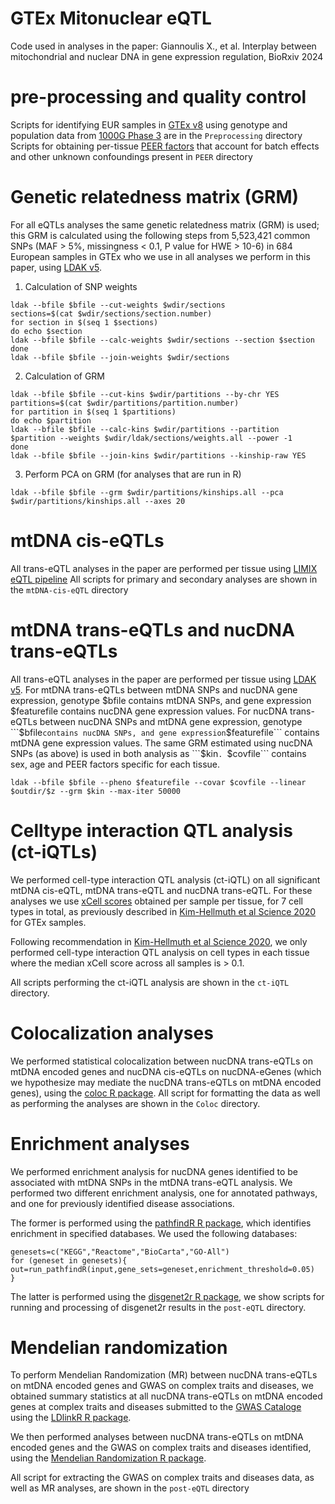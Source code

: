 # GTEx Mitonuclear eQTL
Code used in analyses in the paper: Giannoulis X., et al. Interplay between mitochondrial and nuclear DNA in gene expression regulation, BioRxiv 2024

# pre-processing and quality control 

Scripts for identifying EUR samples in [GTEx v8](https://gtexportal.org/home/) using genotype and population data from [1000G Phase 3](https://www.internationalgenome.org/category/phase-3/) are in the ```Preprocessing``` directory
Scripts for obtaining per-tissue [PEER factors](https://www.nature.com/articles/nprot.2011.457) that account for batch effects and other unknown confoundings present in  ```PEER``` directory

# Genetic relatedness matrix (GRM)
For all eQTLs analyses the same genetic relatedness matrix (GRM) is used; this GRM is calculated using the following steps from 5,523,421 common SNPs (MAF > 5%, missingness < 0.1, P value for HWE > 10-6) in 684 European samples in GTEx who we use in all analyses we perform in this paper, using [LDAK v5](https://dougspeed.com/).

1. Calculation of SNP weights
```
ldak --bfile $bfile --cut-weights $wdir/sections
sections=$(cat $wdir/sections/section.number)
for section in $(seq 1 $sections)
do echo $section
ldak --bfile $bfile --calc-weights $wdir/sections --section $section
done
ldak --bfile $bfile --join-weights $wdir/sections
```

2. Calculation of GRM
```
ldak --bfile $bfile --cut-kins $wdir/partitions --by-chr YES
partitions=$(cat $wdir/partitions/partition.number)
for partition in $(seq 1 $partitions)
do echo $partition
ldak --bfile $bfile --calc-kins $wdir/partitions --partition $partition --weights $wdir/ldak/sections/weights.all --power -1
done
ldak --bfile $bfile --join-kins $wdir/partitions --kinship-raw YES
```

3. Perform PCA on GRM (for analyses that are run in R)
```
ldak --bfile $bfile --grm $wdir/partitions/kinships.all --pca $wdir/partitions/kinships.all --axes 20
```

# mtDNA cis-eQTLs 

All trans-eQTL analyses in the paper are performed per tissue using [LIMIX eQTL pipeline](https://github.com/single-cell-genetics/limix_qtl)
All scripts for primary and secondary analyses are shown in the ```mtDNA-cis-eQTL``` directory

# mtDNA trans-eQTLs and nucDNA trans-eQTLs 

All trans-eQTL analyses in the paper are performed per tissue using [LDAK v5](https://dougspeed.com/).
For mtDNA trans-eQTLs between mtDNA SNPs and nucDNA gene expression, genotype $bfile contains mtDNA SNPs, and gene expression $featurefile contains nucDNA gene expression values. For nucDNA trans-eQTLs between nucDNA SNPs and mtDNA gene expression, genotype ```$bfile``` contains nucDNA SNPs, and gene expression ```$featurefile``` contains mtDNA gene expression values. The same GRM estimated using nucDNA SNPs (as above) is used in both analysis as ```$kin```. ```$covfile``` contains sex, age and PEER factors specific for each tissue. 

```
ldak --bfile $bfile --pheno $featurefile --covar $covfile --linear $outdir/$z --grm $kin --max-iter 50000
```

# Celltype interaction QTL analysis (ct-iQTLs) 

We performed cell-type interaction QTL analysis (ct-iQTL) on all significant mtDNA cis-eQTL, mtDNA trans-eQTL and nucDNA trans-eQTL. For these analyses we use [xCell scores](https://github.com/dviraran/xCell) obtained per sample per tissue, for 7 cell types in total, as previously described in [Kim-Hellmuth et al Science 2020](https://www.science.org/doi/10.1126/science.aaz8528) for GTEx samples. 

Following recommendation in [Kim-Hellmuth et al Science 2020](https://www.science.org/doi/10.1126/science.aaz8528), we only performed cell-type interaction QTL analysis on cell types in each tissue where the median xCell score across all samples is > 0.1. 

All scripts performing the ct-iQTL analysis are shown in the ```ct-iQTL``` directory. 

# Colocalization analyses 

We performed statistical colocalization between nucDNA trans-eQTLs on mtDNA encoded genes and nucDNA cis-eQTLs on nucDNA-eGenes (which we hypothesize may mediate the nucDNA trans-eQTLs on mtDNA encoded genes), using the [coloc R package](https://cran.r-project.org/web/packages/coloc/index.html). All script for formatting the data as well as performing the analyses are shown in the ```Coloc``` directory.

# Enrichment analyses 

We performed enrichment analysis for nucDNA genes identified to be associated with mtDNA SNPs in the mtDNA trans-eQTL analysis. We performed two different enrichment analysis, one for annotated pathways, and one for previously identified disease associations. 

The former is performed using the [pathfindR R package](https://github.com/egeulgen/pathfindR), which identifies enrichment in specified databases. We used the following databases: 

```
genesets=c("KEGG","Reactome","BioCarta","GO-All")
for (geneset in genesets){
out=run_pathfindR(input,gene_sets=geneset,enrichment_threshold=0.05)
}
```

The latter is performed using the [disgenet2r R package](https://github.com/jinfar/disgenet2r), we show scripts for running and processing of disgenet2r results in the ```post-eQTL``` directory. 

# Mendelian randomization

To perform Mendelian Randomization (MR) between nucDNA trans-eQTLs on mtDNA encoded genes and GWAS on complex traits and diseases, we obtained summary statistics at all nucDNA trans-eQTLs on mtDNA encoded genes at complex traits and diseases submitted to the [GWAS Cataloge](https://www.ebi.ac.uk/gwas/) using the [LDlinkR R package](https://cran.r-project.org/web/packages/LDlinkR/index.html). 

We then performed analyses between nucDNA trans-eQTLs on mtDNA encoded genes and the GWAS on complex traits and diseases identified, using the [Mendelian Randomization R package](https://cran.r-project.org/web/packages/MendelianRandomization/index.html). 

All script for extracting the GWAS on complex traits and diseases data, as well as MR analyses, are shown in the ```post-eQTL``` directory

